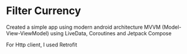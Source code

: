 
# Filter Currency

Created a simple app using modern android architecture MVVM (Model-View-ViewModel) using LiveData, Coroutines and Jetpack Compose

For Http client, I used Retrofit